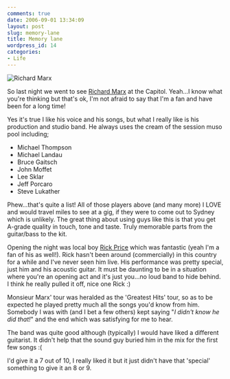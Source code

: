 ```yaml
---
comments: true
date: 2006-09-01 13:34:09
layout: post
slug: memory-lane
title: Memory lane
wordpress_id: 14
categories:
- Life
---
```


![Richard Marx](http://www.chapter31.com/wp-content/uploads/2006/09/bottom_r2_c2.thumbnail.jpg)

So last night we went to see [Richard Marx](http://www.richardmarx.com) at the Capitol. Yeah...I know what you're thinking but that's ok, I'm not afraid to say that I'm a fan and have been for a long time!

Yes it's true I like his voice and his songs, but what I really like is his production and studio band. He always uses the cream of the session muso pool including;

  * Michael Thompson
  * Michael Landau
  * Bruce Gaitsch
  * John Moffet
  * Lee Sklar
  * Jeff Porcaro
  * Steve Lukather

Phew...that's quite a list! All of those players above (and many more) I LOVE and would travel miles to see at a gig, if they were to come out to Sydney which is unlikely. The great thing about using guys like this is that you get A-grade quality in touch, tone and taste. Truly memorable parts from the guitar/bass to the kit.

Opening the night was local boy [Rick Price](http://www.rickprice.com.au) which was fantastic (yeah I'm a fan of his as well!). Rick hasn't been around (commercially) in this country for a while and I've never seen him live. His performance was pretty special, just him and his acoustic guitar. It must be daunting to be in a situation where you're an opening act and it's just you...no loud band to hide behind. I think he really pulled it off, nice one Rick :)

Monsieur Marx' tour was heralded as the 'Greatest Hits' tour, so as to be expected he played pretty much all the songs you'd know from him. Somebody I was with (and I bet a few others) kept saying "_I didn't know he did that!_" and the end which was satisfying for me to hear.

The band was quite good although (typically) I would have liked a different guitarist. It didn't help that the sound guy buried him in the mix for the first few songs :(

I'd give it a 7 out of 10, I really liked it but it just didn't have that 'special' something to give it an 8 or 9.
